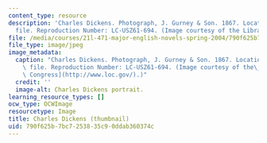 ```yaml
---
content_type: resource
description: 'Charles Dickens. Photograph, J. Gurney & Son. 1867. Location: Biographical
  file. Reproduction Number: LC-USZ61-694. (Image courtesy of the Library of Congress.)'
file: /media/courses/21l-471-major-english-novels-spring-2004/790f625b7bc7253835c90ddab360374c_21l-471s04-th.jpg
file_type: image/jpeg
image_metadata:
  caption: "Charles Dickens. Photograph, J. Gurney & Son. 1867. Location: Biographical\
    \ file. Reproduction Number: LC-USZ61-694. (Image courtesy of the\_[Library of\
    \ Congress](http://www.loc.gov/).)"
  credit: ''
  image-alt: Charles Dickens portrait.
learning_resource_types: []
ocw_type: OCWImage
resourcetype: Image
title: Charles Dickens (thumbnail)
uid: 790f625b-7bc7-2538-35c9-0ddab360374c
---
```

